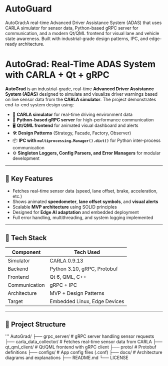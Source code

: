 # AutoGuard
 AutoGrad:A real-time Advanced Driver Assistance System (ADAS) that uses CARLA simulator for sensor data, Python-based gRPC server for communication, and a modern Qt/QML frontend for visual lane and vehicle state awareness. Built with industrial-grade design patterns, IPC, and edge-ready architecture.


# AutoGrad: Real-Time ADAS System with CARLA + Qt + gRPC

**AutoGrad** is an industrial-grade, real-time **Advanced Driver Assistance System (ADAS)** designed to simulate and visualize driver warnings based on live sensor data from the **CARLA simulator**. The project demonstrates end-to-end system design using:

- 🧠 **CARLA simulator** for real-time driving environment data
- 🔄 **Python-based gRPC server** for high-performance communication
- 🖥️ **Qt/QML frontend** for animated visual dashboard and alerts
- 🛠️ **Design Patterns** (Strategy, Facade, Factory, Observer)
- 📦 **IPC with `multiprocessing.Manager().dict()`** for Python inter-process communication
- ⚙️ **Singleton Loggers, Config Parsers, and Error Managers** for modular development

---

## 🚀 Key Features

- Fetches real-time sensor data (speed, lane offset, brake, acceleration, etc.)
- Shows animated **speedometer**, **lane offset symbols**, and **visual alerts**
- Scalable **MVP architecture** using SOLID principles
- Designed for **Edge AI adaptation** and embedded deployment
- Full error handling, multithreading, and system logging implemented

---

## 🔧 Tech Stack

| Component | Tech Used |
|----------|-----------|
| Simulator | [CARLA 0.9.13](https://carla.org) |
| Backend | Python 3.10, gRPC, Protobuf |
| Frontend | Qt 6, QML, C++ |
| Communication | gRPC + IPC |
| Architecture | MVP + Design Patterns |
| Target | Embedded Linux, Edge Devices |

---

## 📁 Project Structure

'''
AutoGrad/ ├── grpc_server/ # gRPC server handling sensor requests ├── carla_data_collector/ # Fetches real-time sensor data from CARLA ├── qt_qml_client/ # Qt/QML frontend with gRPC client ├── proto/ # Protobuf definitions ├── configs/ # App config files (.conf) ├── docs/ # Architecture diagrams and explanations ├── README.md └── LICENSE


